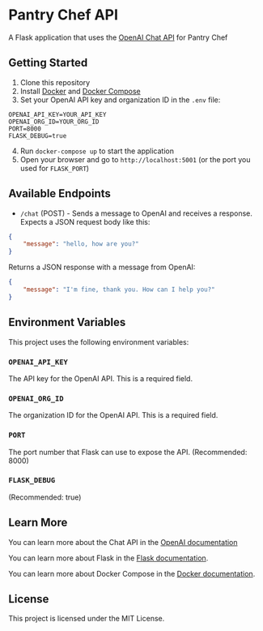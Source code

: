 # Pantry Chef API

A Flask application that uses the [OpenAI Chat API](https://platform.openai.com/docs/guides/chat) for Pantry Chef

## Getting Started

1.  Clone this repository
2.  Install [Docker](https://docs.docker.com/engine/install/) and [Docker Compose](https://docs.docker.com/compose/install/)
3.  Set your OpenAI API key and organization ID in the `.env` file:

```
OPENAI_API_KEY=YOUR_API_KEY
OPENAI_ORG_ID=YOUR_ORG_ID
PORT=8000
FLASK_DEBUG=true
```

4.  Run `docker-compose up` to start the application
5.  Open your browser and go to `http://localhost:5001` (or the port you used for `FLASK_PORT`)

## Available Endpoints

-   `/chat` (POST) - Sends a message to OpenAI and receives a response. Expects a JSON request body like this:

```json
{
    "message": "hello, how are you?"
}
``` 

Returns a JSON response with a message from OpenAI:

```json
{
    "message": "I'm fine, thank you. How can I help you?"
}
```

## Environment Variables

This project uses the following environment variables:

### `OPENAI_API_KEY`

The API key for the OpenAI API. This is a required field.

### `OPENAI_ORG_ID`

The organization ID for the OpenAI API. This is a required field.

### `PORT`

The port number that Flask can use to expose the API. (Recommended: 8000)

### `FLASK_DEBUG`

(Recommended: true)

## Learn More

You can learn more about the Chat API in the [OpenAI documentation](https://platform.openai.com/docs/guides/chat)

You can learn more about Flask in the [Flask documentation](https://flask.palletsprojects.com/en/2.1.x/).

You can learn more about Docker Compose in the [Docker documentation](https://docs.docker.com/compose/).

## License

This project is licensed under the MIT License.